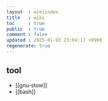 ```yaml
---
layout  : wikiindex
title   : wiki
toc     : true
public  : true
comment : false
updated : 2025-01-03 23:04:17 +0900
regenerate: true
---
```


## tool

- [[gnu-stow]]
- [[bash]]

